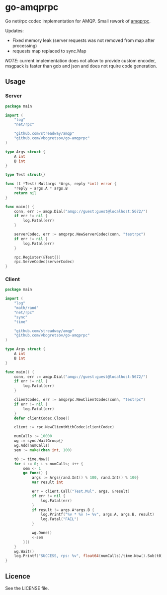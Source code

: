 # go-amqprpc

Go net/rpc codec implementation for AMQP.
Small rework of [amqprpc](https://github.com/vibhavp/amqp-rpc).

Updates:
* Fixed memory leak (server requests was not removed from map after processing)
* requests map replaced to sync.Map

*NOTE*: current implementation does not allow to provide custom encoder, msgpack is faster than gob and json and does not rquire code generation.

## Usage

### Server

```go
package main

import (
    "log"
    "net/rpc"

    "github.com/streadway/amqp"
    "github.com/vbogretsov/go-amqprpc"
)

type Args struct {
    A int
    B int
}

type Test struct{}

func (t *Test) Mul(args *Args, reply *int) error {
    *reply = args.A * args.B
    return nil
}

func main() {
    conn, err := amqp.Dial("amqp://guest:guest@localhost:5672/")
    if err != nil {
        log.Fatal(err)
    }

    serverCodec, err := amqprpc.NewServerCodec(conn, "testrpc")
    if err != nil {
        log.Fatal(err)
    }

    rpc.Register(&Test{})
    rpc.ServeCodec(serverCodec)
}
```

### Client

```go
package main

import (
    "log"
    "math/rand"
    "net/rpc"
    "sync"
    "time"

    "github.com/streadway/amqp"
    "github.com/vbogretsov/go-amqprpc"
)

type Args struct {
    A int
    B int
}

func main() {
    conn, err := amqp.Dial("amqp://guest:guest@localhost:5672/")
    if err != nil {
        log.Fatal(err)
    }

    clientCodec, err := amqprpc.NewClientCodec(conn, "testrpc")
    if err != nil {
        log.Fatal(err)
    }
    defer clientCodec.Close()

    client := rpc.NewClientWithCodec(clientCodec)

    numCalls := 10000
    wg := sync.WaitGroup{}
    wg.Add(numCalls)
    sem := make(chan int, 100)

    t0 := time.Now()
    for i := 0; i < numCalls; i++ {
        sem <- 1
        go func() {
            args := Args{rand.Int() % 100, rand.Int() % 100}
            var result int

            err = client.Call("Test.Mul", args, &result)
            if err != nil {
                log.Fatal(err)
            }
            if result != args.A*args.B {
                log.Printf("%v * %v != %v", args.A, args.B, result)
                log.Fatal("FAIL")
            }

            wg.Done()
            <-sem
        }()
    }
    wg.Wait()
    log.Printf("SUCCESS, rps: %v", float64(numCalls)/time.Now().Sub(t0).Seconds())
}
```

## Licence

See the LICENSE file.
